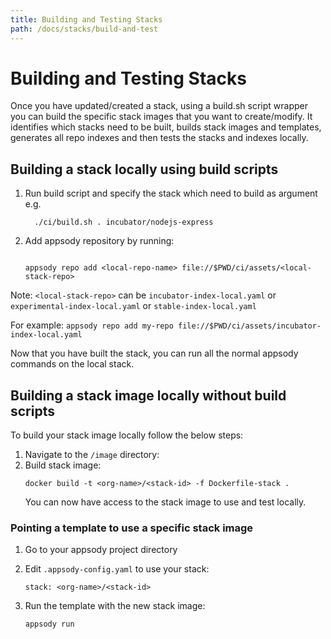 ```yaml
---
title: Building and Testing Stacks
path: /docs/stacks/build-and-test
---
```


# Building and Testing Stacks

Once you have updated/created a stack, using a build.sh script wrapper you can build the specific stack images that you want to create/modify. It identifies which stacks need to be built, builds stack images and templates, generates all repo indexes and then tests the stacks and indexes locally.

## Building a stack locally using build scripts


1. Run build script and specify the stack which need to build as argument e.g.
    ```
      ./ci/build.sh . incubator/nodejs-express
    ```

1. Add appsody repository by running:
    ```

    appsody repo add <local-repo-name> file://$PWD/ci/assets/<local-stack-repo>
    ```

Note: `<local-stack-repo>` can be `incubator-index-local.yaml` or `experimental-index-local.yaml` or `stable-index-local.yaml`


For example:
    ```
    appsody repo add my-repo file://$PWD/ci/assets/incubator-index-local.yaml
    ```

Now that you have built the stack, you can run all the normal appsody commands on the local stack.

## Building a stack image locally without build scripts
To build your stack image locally follow the below steps:
1. Navigate to the `/image` directory:
1. Build stack image:
    ```
    docker build -t <org-name>/<stack-id> -f Dockerfile-stack .
    ```
    You can now have access to the stack image to use and test locally.

### Pointing a template to use a specific stack image
1. Go to your appsody project directory

1. Edit `.appsody-config.yaml` to use your stack:
    ```
    stack: <org-name>/<stack-id>

1. Run the template with the new stack image:
    ```
    appsody run
    ```
